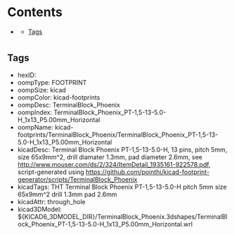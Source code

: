 



Contents
========

* [](#)
	* [Tags](#tags)

# 

## Tags

- hexID: 
- oompType: FOOTPRINT
- oompSize: kicad
- oompColor: kicad-footprints
- oompDesc: TerminalBlock_Phoenix
- oompIndex: TerminalBlock_Phoenix_PT-1,5-13-5.0-H_1x13_P5.00mm_Horizontal
- oompName: kicad-footprints/TerminalBlock_Phoenix/TerminalBlock_Phoenix_PT-1,5-13-5.0-H_1x13_P5.00mm_Horizontal
- kicadDesc: Terminal Block Phoenix PT-1,5-13-5.0-H, 13 pins, pitch 5mm, size 65x9mm^2, drill diamater 1.3mm, pad diameter 2.6mm, see http://www.mouser.com/ds/2/324/ItemDetail_1935161-922578.pdf, script-generated using https://github.com/pointhi/kicad-footprint-generator/scripts/TerminalBlock_Phoenix
- kicadTags: THT Terminal Block Phoenix PT-1,5-13-5.0-H pitch 5mm size 65x9mm^2 drill 1.3mm pad 2.6mm
- kicadAttr: through_hole
- kicad3DModel: ${KICAD6_3DMODEL_DIR}/TerminalBlock_Phoenix.3dshapes/TerminalBlock_Phoenix_PT-1,5-13-5.0-H_1x13_P5.00mm_Horizontal.wrl
